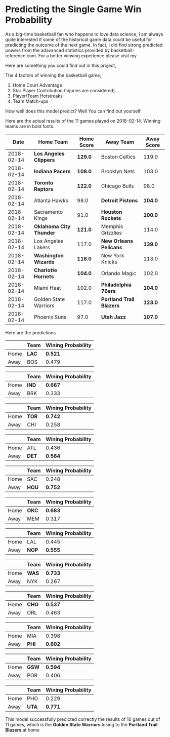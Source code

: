 # Predicting the Single Game Win Probability


As a big-time basketball fan who happens to love data science, I am always quite interested if some of the historical game data could be useful for predicting the outcome of the next game. In fact, I did find strong predicted powers from the adavanced statistics provided by basketball-reference.com. For a better viewing experience please visit my []()

Here are something you could find out in this project,

The 4 factors of winning the basketball game,

1. Home Court Advantage
2. Star Player Contribution (Injuries are considered)
3. Player/Team Hotstreaks
4. Team Match-ups

How well does this model predict? Well You can find out yourself.

Here are the actual results of the 11 games played on 2018-02-14. Winning teams are in bold fonts.

| Date       | Home Team             | Home Score | Away Team              | Away Score |
|------------|-----------------------|------------|------------------------|------------|
| 2018-02-14 | **Los Angeles Clippers**  | **129.0**      | Boston Celtics         | 119.0      |
| 2018-02-14 | **Indiana Pacers**        | **108.0**      | Brooklyn Nets          | 103.0      |
| 2018-02-14 | **Toronto Raptors**       | **122.0**      | Chicago Bulls          | 98.0       |
| 2018-02-14 | Atlanta Hawks         | 98.0       | **Detroit Pistons**        | **104.0**      |
| 2018-02-14 | Sacramento Kings      | 91.0       | **Houston Rockets**        | **100.0**      |
| 2018-02-14 | **Oklahoma City Thunder** | **121.0**      | Memphis Grizzlies      | 114.0      |
| 2018-02-14 | Los Angeles Lakers    | 117.0      | **New Orleans Pelicans**   | **139.0**      |
| 2018-02-14 | **Washington Wizards**    | **118.0**      | New York Knicks        | 113.0      |
| 2018-02-14 | **Charlotte Hornets**     | **104.0**      | Orlando Magic          | 102.0      |
| 2018-02-14 | Miami Heat            | 102.0      | **Philadelphia 76ers**     | **104.0**      |
| 2018-02-14 | Golden State Warriors | 117.0      | **Portland Trail Blazers** | **123.0**      |
| 2018-02-14 | Phoenix Suns          | 97.0       | **Utah Jazz**              | **107.0**      |

Here are the predictions

|      | Team | Wining Probability |
|------|------|--------------------|
| Home | **LAC**  | **0.521**              |
| Away | BOS  | 0.479              |

|      | Team | Wining Probability |
|------|------|--------------------|
| Home | **IND**  | **0.667**              |
| Away | BRK  | 0.333              |

|      | Team | Wining Probability |
|------|------|--------------------|
| Home | **TOR** | **0.742**              |
| Away | CHI  | 0.258              |

|      | Team | Wining Probability |
|------|------|--------------------|
| Home | ATL  | 0.436              |
| Away | **DET**  | **0.564**              |

|      | Team | Wining Probability |
|------|------|--------------------|
| Home | SAC  | 0.248              |
| Away | **HOU**  | **0.752**              |

|      | Team | Wining Probability |
|------|------|--------------------|
| Home | **OKC**  | **0.683**              |
| Away | MEM  | 0.317              |

|      | Team | Wining Probability |
|------|------|--------------------|
| Home | LAL  | 0.445              |
| Away | **NOP**  | **0.555**              |

|      | Team | Wining Probability |
|------|------|--------------------|
| Home | **WAS**  | **0.733**              |
| Away | NYK  | 0.267              |

|      | Team | Wining Probability |
|------|------|--------------------|
| Home | **CHO**  | **0.537**              |
| Away | ORL  | 0.463              |

|      | Team | Wining Probability |
|------|------|--------------------|
| Home | MIA  | 0.398              |
| Away | **PHI**  | **0.602**              |

|      | Team | Wining Probability |
|------|------|--------------------|
| Home | **GSW**  | **0.594**              |
| Away | POR  | 0.406              |

|      | Team | Wining Probability |
|------|------|--------------------|
| Home | PHO  | 0.229              |
| Away | **UTA**  | **0.771**              |

This model successfully predicted correctly the results of 10 games out of 11 games, which is the **Golden State Warriors** losing to the **Portland Trail Blazers** at home
